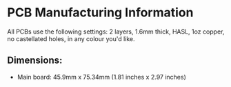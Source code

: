 
# PCB Manufacturing Information

All PCBs use the following settings:  2 layers, 1.6mm thick, HASL, 1oz copper, no castellated holes, in any colour you'd like.

## Dimensions:

* Main board: 45.9mm x 75.34mm (1.81 inches x 2.97 inches)
